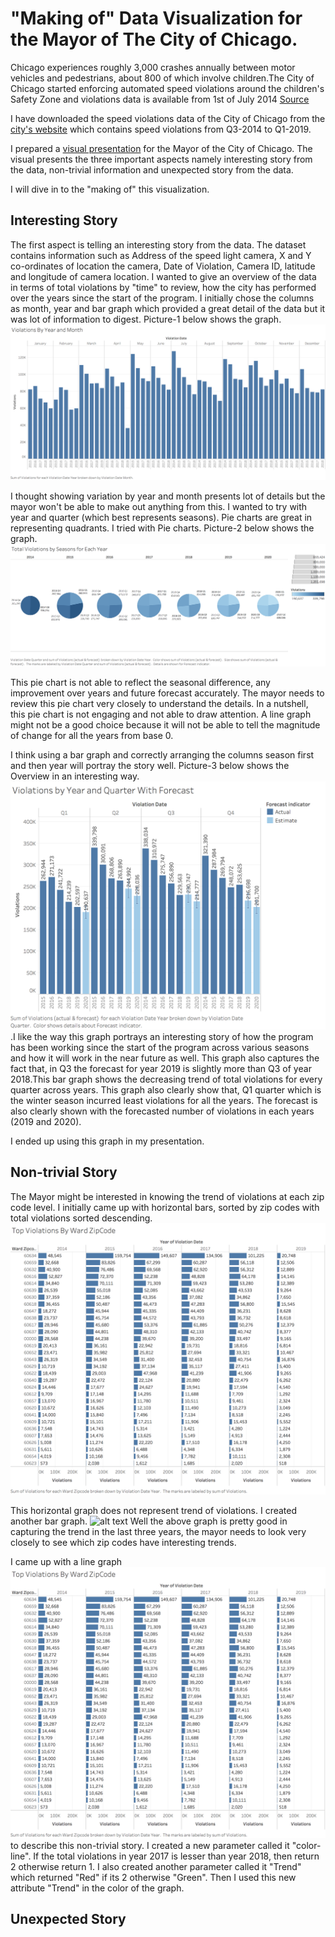 # "Making of" Data Visualization for the Mayor of The City of Chicago.

Chicago experiences roughly 3,000 crashes annually between motor vehicles and pedestrians, about 800 of which involve children.The City of Chicago started enforcing automated speed violations around the children's Safety Zone and violations data is available from 1st of July 2014 [Source](https://www.chicago.gov/city/en/depts/cdot/supp_info/children_s_safetyzoneporgramautomaticspeedenforcement.html)

I have downloaded the speed violations data of the City of Chicago from the [city's website](https://data.cityofchicago.org/Transportation/Speed-Camera-Violations/hhkd-xvj4) which contains speed violations from Q3-2014 to Q1-2019.

I prepared a [visual presentation](https://public.tableau.com/profile/srinivasan.vasudevan#!/vizhome/InduvidualProject-ThreeAspects/ThreeAspects) for the Mayor of the City of Chicago. The visual presents the three important aspects namely interesting story from the data, non-trivial information and unexpected story from the data.

I will dive in to the "making of" this visualization.

## Interesting Story

The first aspect is telling an interesting story from the data. The dataset contains information such as Address of the speed light camera, X and Y co-ordinates of location the camera, Date of Violation, Camera ID, latitude and longitude of camera location. I wanted to give an overview of the data in terms of total violations by "time" to review, how the city has performed over the years since the start of the program. I initially chose the columns as month, year and bar graph which provided a great detail of the data but it was lot of information to digest. Picture-1 below shows the graph. ![alt text](images/Overview-1.png)

I thought showing variation by year and month presents lot of details but the mayor won't be able to make out anything from this. I wanted to try with year and quarter (which best represents seasons). Pie charts are great in representing quadrants. I tried with Pie charts. 
Picture-2 below shows the graph. ![alt text](images/Overview-3.png)

This pie chart is not able to reflect the seasonal difference, any improvement over years and future forecast accurately. The mayor needs to review this pie chart very closely to understand the details. In a nutshell, this pie chart is not engaging and not able to draw attention. A line graph might not be a good choice because it will not be able to tell the magnitude of change for all the years from base 0. 

I think using a bar graph and correctly arranging the columns season first and then year will portray the story well. Picture-3 below shows the Overview in an interesting way.![alt text](images/Overview-final.png).I like the way this graph portrays an interesting story of how the program has been working since the start of the program across various seasons and how it will work in the near future as well. This graph also captures the fact that, in Q3 the forecast for year 2019 is slightly more than Q3 of year 2018.This bar graph shows the decreasing trend of total violations for every quarter across years. This graph also clearly show that, Q1 quarter which is the winter season incurred least violations for all the years. The forecast is also clearly shown with the forecasted number of violations in each years (2019 and 2020).

I ended up using this graph in my presentation.

## Non-trivial Story

The Mayor might be interested in knowing the trend of violations at each zip code level.
I initially came up with horizontal bars, sorted by zip codes with total violations sorted descending. ![alt text](images/nontrivial-1.png)

This horizontal graph does not represent trend of violations. I created another bar graph. ![alt text](images/nontrivial-2.png)
Well the above graph is pretty good in capturing the trend in the last three years, the mayor needs to look very closely to see which zip codes have interesting trends.

I came up with a line graph ![alt text](images/nontrivial-1.png) to describe this non-trivial story. I created a new parameter called it "color-line". If the total violations in year 2017 is lesser than year 2018, then return 2 otherwise return 1. I also created another parameter called it "Trend" which returned "Red" if its 2 otherwise "Green". Then I used this new attribute "Trend" in the color of the graph.




## Unexpected Story




